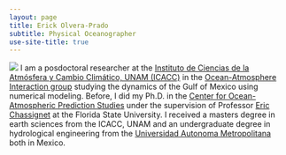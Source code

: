 ```yaml
---
layout: page
title: Erick Olvera-Prado
subtitle: Physical Oceanographer
use-site-title: true
---
```

![](/static/video/temp_ushad_mxlyr_anim.gif)
I am a posdoctoral researcher at the [Instituto de Ciencias de la Atmósfera y Cambio Climático, UNAM (ICACC)](https://www.atmosfera.unam.mx/) in the [Ocean-Atmosphere Interaction group](http://grupo-ioa.atmosfera.unam.mx/) studying the dynamics of the Gulf of Mexico using numerical modeling. Before, I did my Ph.D. in the [Center for Ocean-Atmospheric Prediction Studies](https://www.coaps.fsu.edu/) under the supervision of Professor [Eric Chassignet](https://www.coaps.fsu.edu/eric-chassignet) at the Florida State University. I received a masters degree in earth sciences from the ICACC, UNAM and an undergraduate degree in hydrological engineering from the [Universidad Autonoma Metropolitana](http://www.iztapalapa.uam.mx/) both in Mexico.


